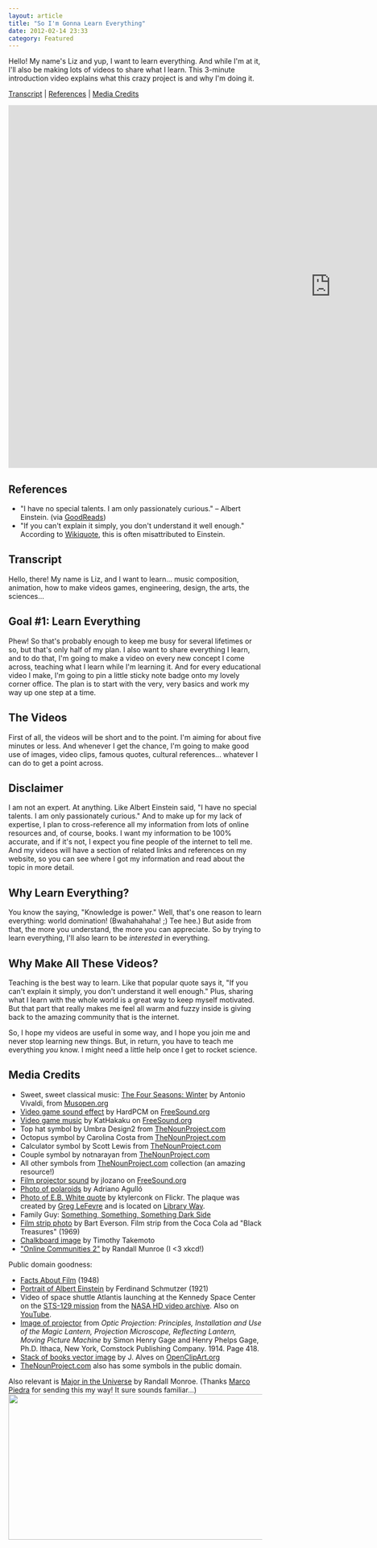 ```yaml
---
layout: article
title: "So I'm Gonna Learn Everything"
date: 2012-02-14 23:33
category: Featured
---
```

<p>Hello! My name's Liz and yup, I want to learn everything. And while I'm at it, I'll also be making lots of videos to share what I learn. This 3-minute introduction video explains what this crazy project is and why I'm doing it.</p>

<p><a href="http://learningnerd.com/introduction/#article">Transcript</a> | <a href="http://learningnerd.com/introduction/#references">References</a> | <a href="http://learningnerd.com/introduction/#credits">Media Credits</a></p>

<iframe width="1280" height="720" src="https://www.youtube.com/embed/thbDZBQk3Ng?controls=0" frameborder="0" allowfullscreen></iframe>

<h2 id="references">References</h2>
<ul>
<li>"I have no special talents. I am only passionately curious." – Albert Einstein. (via <a href="http://www.goodreads.com/quotes/show/11458">GoodReads</a>)</li>
	<li>"If you can't explain it simply, you don't understand it well enough." According to <a href="http://en.wikiquote.org/wiki/Albert_Einstein#Misattributed">Wikiquote</a>, this is often misattributed to Einstein.</li>
</ul>

<h2 class="transcript">Transcript</h2>
<p>
Hello, there! My name is Liz, and I want to learn... music composition, animation, how to make videos games, engineering, design, the arts, the sciences...
</p>

<h2>Goal #1: Learn Everything</h2>

<p>
Phew! So that's probably enough to keep me busy for several lifetimes or so, but that's only half of my plan. I also want to share everything I learn, and to do that, I'm going to make a video on every new concept I come across, teaching what I learn while I'm learning it. And for every educational video I make, I'm going to pin a little sticky note badge onto my lovely corner office. The plan is to start with the very, very basics and work my way up one step at a time.
</p>

<h2>The Videos</h2>

<p>
First of all, the videos will be short and to the point. I'm aiming for about five minutes or less. And whenever I get the chance, I'm going to make good use of images, video clips, famous quotes, cultural references... whatever I can do to get a point across.
<p>

<h2>Disclaimer</h2>

<p>I am not an expert. At anything. Like Albert Einstein said, "I have no special talents. I am only passionately curious." And to make up for my lack of expertise, I plan to cross-reference all my information from lots of online resources and, of course, books. I want my information to be 100% accurate, and if it's not, I expect you fine people of the internet to tell me. And my videos will have a section of related links and references on my website, so you can see where I got my information and read about the topic in more detail.</p>

<h2>Why Learn Everything?</h2>

<p>
You know the saying, "Knowledge is power." Well, that's one reason to learn everything: world domination! (Bwahahahaha! ;) Tee hee.) But aside from that, the more you understand, the more you can appreciate. So by trying to learn everything, I'll also learn to be <em>interested</em> in everything.
</p>

<h2>Why Make All These Videos?</h2>

<p>Teaching is the best way to learn. Like that popular quote says it, "If you can't explain it simply, you don't understand it well enough." Plus, sharing what I learn with the whole world is a great way to keep myself motivated. But that part that really makes me feel all warm and fuzzy inside is giving back to the amazing community that is the internet.</p>

<p>So, I hope my videos are useful in some way, and I hope you join me and never stop learning new things. But, in return, you have to teach me everything <em>you</em> know. I might need a little help once I get to rocket science.</p>

<h2 id="credits">Media Credits</h2>

<ul>
<li>Sweet, sweet classical music: <a href="http://musopen.org/music/piece/415">The Four Seasons: Winter</a> by Antonio Vivaldi, from <a href="http://musopen.org/">Musopen.org</a></li>

<li><a href="http://www.freesound.org/people/HardPCM/sounds/31869/">Video game sound effect</a> by HardPCM on <a href="http://www.freesound.org/">FreeSound.org</a></li>

<li><a href="http://www.freesound.org/people/KatHakaku/sounds/55410/">Video game music</a> by KatHakaku on <a href="http://www.freesound.org/">FreeSound.org</a></li>

<li>Top hat symbol by Umbra Design2 from <a href="http://thenounproject.com/">TheNounProject.com</a></li>

<li>Octopus symbol by Carolina Costa from <a href="http://thenounproject.com/">TheNounProject.com</a></li>

<li>Calculator symbol by Scott Lewis from <a href="http://thenounproject.com/">TheNounProject.com</a></li>

<li>Couple symbol by notnarayan from <a href="http://thenounproject.com/">TheNounProject.com</a></li>

<li>All other symbols from <a href="http://thenounproject.com/">TheNounProject.com</a> collection (an amazing resource!)</li>

<li><a href="http://www.freesound.org/people/jlozano/sounds/19556/">Film projector sound</a> by jlozano on <a href="http://www.freesound.org/">FreeSound.org</a></li>

<li><a href="http://www.flickr.com/photos/lost__in__spain/2806023550/">Photo of polaroids</a> by Adriano Agulló</li>

<li><a href="http://www.flickr.com/photos/lost__in__spain/2806023550/">Photo of E.B. White quote</a> by ktylerconk on Flickr. The plaque was created by <a href="http://www.gregglefevre.com/">Greg LeFevre</a> and is located on <a href="http://www.nypl.org/blog/2011/09/13/library-way">Library Way</a>.</li>

<li>Family Guy: <a href="http://www.youtube.com/watch?v=o7ENNyGlmQY">Something, Something, Something Dark Side</a></li>

<li><a href="http://www.flickr.com/photos/11018968@N00/283990406/">Film strip photo</a> by Bart Everson. Film strip from the Coca Cola ad "Black Treasures" (1969)</li>

<li><a href="http://www.flickr.com/photos/nihonbunka/150125443/">Chalkboard image</a> by Timothy Takemoto</li>

<li><a href="http://xkcd.com/802/">"Online Communities 2"</a> by Randall Munroe (I <3 xkcd!)</li>
</ul>

<p>Public domain goodness:</p>
<ul>
<li><a href="http://www.archive.org/details/FactsAboutFi">Facts About Film</a> (1948)</li>

<li><a href="http://commons.wikimedia.org/wiki/File:Einstein_1921_by_F_Schmutzer.jpg">Portrait of Albert Einstein</a> by Ferdinand Schmutzer (1921)</li>

<li>Video of space shuttle Atlantis launching at the Kennedy Space Center on the <a href="http://www.nasa.gov/mission_pages/shuttle/shuttlemissions/sts129/main/index.html">STS-129 mission</a> from the <a href="http://www.nasa.gov/multimedia/hd/HDGalleryCollection_archive_1.html">NASA HD video archive</a>. Also on <a href="http://www.youtube.com/watch?v=zsJpUCWfyPE" title="STS-129 HD Launch">YouTube</a>.</li>

<li><a href="http://commons.wikimedia.org/wiki/File:Optic_Projection_fig_233.jpg">Image of projector</a> from <em>Optic Projection: Principles, Installation and Use of the Magic Lantern, Projection Microscope, Reflecting Lantern, Moving Picture Machine</em> by Simon Henry Gage and Henry Phelps Gage, Ph.D. Ithaca, New York, Comstock Publishing Company. 1914. Page 418.</li>

<li><a href="http://openclipart.org/detail/60247">Stack of books vector image</a> by J. Alves on <a href="http://openclipart.org">OpenClipArt.org</a></li>

<li><a href="http://thenounproject.com/">TheNounProject.com</a> also has some symbols in the public domain.</li>
</ul>

<p>Also relevant is <a href="http://xkcd.com/863/">Major in the Universe</a> by Randall Monroe. (Thanks <a href="https://plus.google.com/u/0/112889705697072923299/about">Marco Piedra</a> for sending this my way! It sure sounds familiar...)
<a href="http://xkcd.com/863/"><img class="size-medium wp-image-382" title="Major in the Universe" src="http://learningnerd.com/images/major_in_the_universe.png" alt="" width="740" height="289" /></a></p>